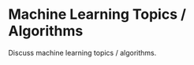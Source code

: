 # Machine Learning Topics / Algorithms

Discuss machine learning topics / algorithms.

```{tableofcontents}
```
